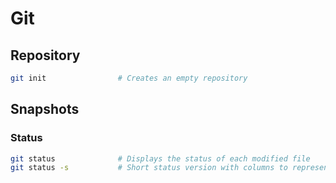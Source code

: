 # Git
## Repository
```bash
git init                # Creates an empty repository
```

## Snapshots
### Status
```bash
git status              # Displays the status of each modified file
git status -s           # Short status version with columns to represent index and working directory
```